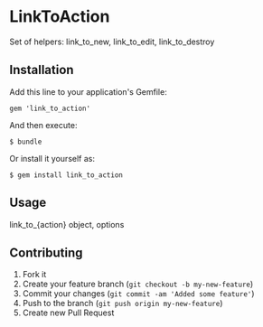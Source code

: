 # LinkToAction

Set of helpers: link_to_new, link_to_edit, link_to_destroy

## Installation

Add this line to your application's Gemfile:

    gem 'link_to_action'

And then execute:

    $ bundle

Or install it yourself as:

    $ gem install link_to_action

## Usage

link_to_{action} object, options

## Contributing

1. Fork it
2. Create your feature branch (`git checkout -b my-new-feature`)
3. Commit your changes (`git commit -am 'Added some feature'`)
4. Push to the branch (`git push origin my-new-feature`)
5. Create new Pull Request
